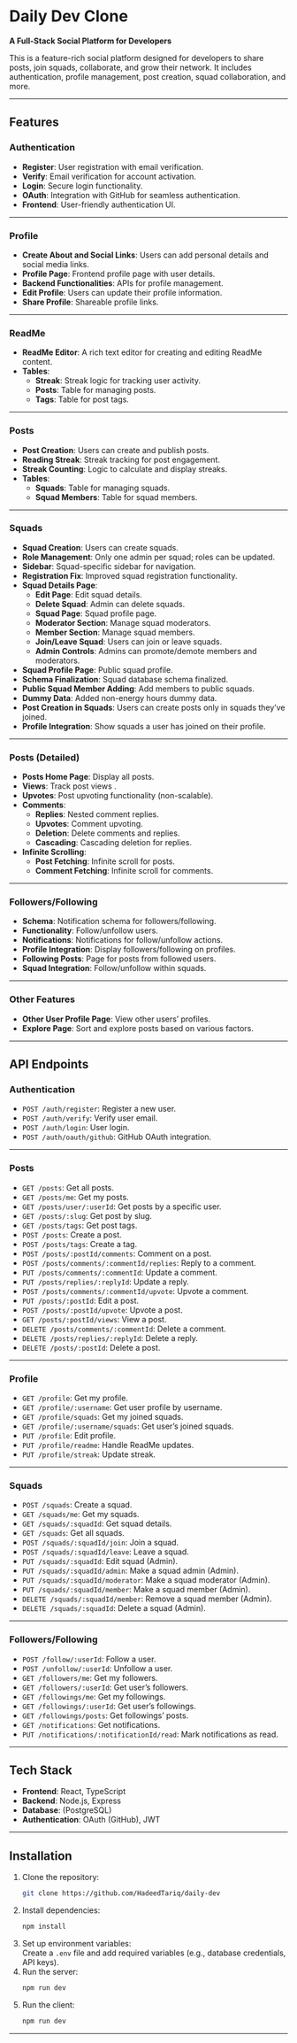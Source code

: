 # **Daily Dev Clone**

**A Full-Stack Social Platform for Developers**

This is a feature-rich social platform designed for developers to share posts, join squads, collaborate, and grow their network. It includes authentication, profile management, post creation, squad collaboration, and more.

---

## **Features**

### **Authentication**

- **Register**: User registration with email verification.
- **Verify**: Email verification for account activation.
- **Login**: Secure login functionality.
- **OAuth**: Integration with GitHub for seamless authentication.
- **Frontend**: User-friendly authentication UI.

---

### **Profile**

- **Create About and Social Links**: Users can add personal details and social media links.
- **Profile Page**: Frontend profile page with user details.
- **Backend Functionalities**: APIs for profile management.
- **Edit Profile**: Users can update their profile information.
- **Share Profile**: Shareable profile links.

---

### **ReadMe**

- **ReadMe Editor**: A rich text editor for creating and editing ReadMe content.
- **Tables**:
  - **Streak**: Streak logic for tracking user activity.
  - **Posts**: Table for managing posts.
  - **Tags**: Table for post tags.

---

### **Posts**

- **Post Creation**: Users can create and publish posts.
- **Reading Streak**: Streak tracking for post engagement.
- **Streak Counting**: Logic to calculate and display streaks.
- **Tables**:
  - **Squads**: Table for managing squads.
  - **Squad Members**: Table for squad members.

---

### **Squads**

- **Squad Creation**: Users can create squads.
- **Role Management**: Only one admin per squad; roles can be updated.
- **Sidebar**: Squad-specific sidebar for navigation.
- **Registration Fix**: Improved squad registration functionality.
- **Squad Details Page**:
  - **Edit Page**: Edit squad details.
  - **Delete Squad**: Admin can delete squads.
  - **Squad Page**: Squad profile page.
  - **Moderator Section**: Manage squad moderators.
  - **Member Section**: Manage squad members.
  - **Join/Leave Squad**: Users can join or leave squads.
  - **Admin Controls**: Admins can promote/demote members and moderators.
- **Squad Profile Page**: Public squad profile.
- **Schema Finalization**: Squad database schema finalized.
- **Public Squad Member Adding**: Add members to public squads.
- **Dummy Data**: Added non-energy hours dummy data.
- **Post Creation in Squads**: Users can create posts only in squads they’ve joined.
- **Profile Integration**: Show squads a user has joined on their profile.

---

### **Posts (Detailed)**

- **Posts Home Page**: Display all posts.
- **Views**: Track post views .
- **Upvotes**: Post upvoting functionality (non-scalable).
- **Comments**:
  - **Replies**: Nested comment replies.
  - **Upvotes**: Comment upvoting.
  - **Deletion**: Delete comments and replies.
  - **Cascading**: Cascading deletion for replies.
- **Infinite Scrolling**:
  - **Post Fetching**: Infinite scroll for posts.
  - **Comment Fetching**: Infinite scroll for comments.

---

### **Followers/Following**

- **Schema**: Notification schema for followers/following.
- **Functionality**: Follow/unfollow users.
- **Notifications**: Notifications for follow/unfollow actions.
- **Profile Integration**: Display followers/following on profiles.
- **Following Posts**: Page for posts from followed users.
- **Squad Integration**: Follow/unfollow within squads.

---

### **Other Features**

- **Other User Profile Page**: View other users’ profiles.
- **Explore Page**: Sort and explore posts based on various factors.

---

## **API Endpoints**

### **Authentication**

- `POST /auth/register`: Register a new user.
- `POST /auth/verify`: Verify user email.
- `POST /auth/login`: User login.
- `POST /auth/oauth/github`: GitHub OAuth integration.

---

### **Posts**

- `GET /posts`: Get all posts.
- `GET /posts/me`: Get my posts.
- `GET /posts/user/:userId`: Get posts by a specific user.
- `GET /posts/:slug`: Get post by slug.
- `GET /posts/tags`: Get post tags.
- `POST /posts`: Create a post.
- `POST /posts/tags`: Create a tag.
- `POST /posts/:postId/comments`: Comment on a post.
- `POST /posts/comments/:commentId/replies`: Reply to a comment.
- `PUT /posts/comments/:commentId`: Update a comment.
- `PUT /posts/replies/:replyId`: Update a reply.
- `POST /posts/comments/:commentId/upvote`: Upvote a comment.
- `PUT /posts/:postId`: Edit a post.
- `POST /posts/:postId/upvote`: Upvote a post.
- `GET /posts/:postId/views`: View a post.
- `DELETE /posts/comments/:commentId`: Delete a comment.
- `DELETE /posts/replies/:replyId`: Delete a reply.
- `DELETE /posts/:postId`: Delete a post.

---

### **Profile**

- `GET /profile`: Get my profile.
- `GET /profile/:username`: Get user profile by username.
- `GET /profile/squads`: Get my joined squads.
- `GET /profile/:username/squads`: Get user’s joined squads.
- `PUT /profile`: Edit profile.
- `PUT /profile/readme`: Handle ReadMe updates.
- `PUT /profile/streak`: Update streak.

---

### **Squads**

- `POST /squads`: Create a squad.
- `GET /squads/me`: Get my squads.
- `GET /squads/:squadId`: Get squad details.
- `GET /squads`: Get all squads.
- `POST /squads/:squadId/join`: Join a squad.
- `POST /squads/:squadId/leave`: Leave a squad.
- `PUT /squads/:squadId`: Edit squad (Admin).
- `PUT /squads/:squadId/admin`: Make a squad admin (Admin).
- `PUT /squads/:squadId/moderator`: Make a squad moderator (Admin).
- `PUT /squads/:squadId/member`: Make a squad member (Admin).
- `DELETE /squads/:squadId/member`: Remove a squad member (Admin).
- `DELETE /squads/:squadId`: Delete a squad (Admin).

---

### **Followers/Following**

- `POST /follow/:userId`: Follow a user.
- `POST /unfollow/:userId`: Unfollow a user.
- `GET /followers/me`: Get my followers.
- `GET /followers/:userId`: Get user’s followers.
- `GET /followings/me`: Get my followings.
- `GET /followings/:userId`: Get user’s followings.
- `GET /followings/posts`: Get followings’ posts.
- `GET /notifications`: Get notifications.
- `PUT /notifications/:notificationId/read`: Mark notifications as read.

---

## **Tech Stack**

- **Frontend**: React, TypeScript
- **Backend**: Node.js, Express
- **Database**: (PostgreSQL)
- **Authentication**: OAuth (GitHub), JWT

---

## **Installation**

1. Clone the repository:
   ```bash
   git clone https://github.com/HadeedTariq/daily-dev
   ```
2. Install dependencies:
   ```bash
   npm install
   ```
3. Set up environment variables:  
   Create a `.env` file and add required variables (e.g., database credentials, API keys).
4. Run the server:
   ```bash
   npm run dev
   ```
5. Run the client:
   ```bash
   npm run dev
   ```

---
